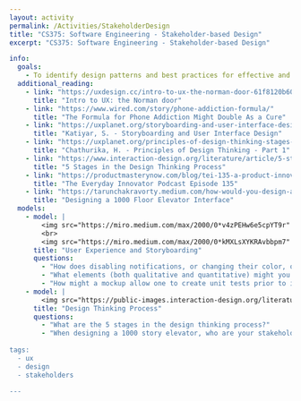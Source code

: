 ```yaml
---
layout: activity
permalink: /Activities/StakeholderDesign
title: "CS375: Software Engineering - Stakeholder-based Design"
excerpt: "CS375: Software Engineering - Stakeholder-based Design"

info: 
  goals: 
    - To identify design patterns and best practices for effective and inclusive user experience
  additional_reading:
    - link: "https://uxdesign.cc/intro-to-ux-the-norman-door-61f8120b6086"
      title: "Intro to UX: the Norman door" 
    - link: "https://www.wired.com/story/phone-addiction-formula/"
      title: "The Formula for Phone Addiction Might Double As a Cure"   
    - link: "https://uxplanet.org/storyboarding-and-user-interface-design-1786723aa605"
      title: "Katiyar, S. - Storyboarding and User Interface Design"    
    - link: "https://uxplanet.org/principles-of-design-thinking-stages-of-design-thinking-b2cc219063ac"
      title: "Chathurika, H. - Principles of Design Thinking - Part 1"
    - link: "https://www.interaction-design.org/literature/article/5-stages-in-the-design-thinking-process"
      title: "5 Stages in the Design Thinking Process"
    - link: "https://productmasterynow.com/blog/tei-135-a-product-innovation-process-based-on-design-thinking-with-gordon-stannis/"
      title: "The Everyday Innovator Podcast Episode 135"
    - link: "https://tarunchakravorty.medium.com/how-would-you-design-an-interface-for-a-1000-floor-elevator-31fbe5be6470"
      title: "Designing a 1000 Floor Elevator Interface"      
  models:
    - model: |
        <img src="https://miro.medium.com/max/2000/0*v4zPEHw6e5cpYT9r" alt="A 5-frame storyboard for shopping from uxplanet.org">
        <br>
        <img src="https://miro.medium.com/max/2000/0*kMXLsXYKRAvbbpm7" alt="A template storyboard from uxplanet.org">
      title: "User Experience and Storyboarding"
      questions:
        - "How does disabling notifications, or changing their color, on a mobile device break the motivation-trigger-ability (the Fogg model) cycle?"
        - "What elements (both qualitative and quantitative) might you measure if you were to observe usability?"
        - "How might a mockup allow one to create unit tests prior to implementing a software system?"
    - model: |
        <img src="https://public-images.interaction-design.org/literature/articles/heros/5808b55608af6.jpg?tr=w-1024" alt="Design Thinking Process Stages from interaction-design.org">
      title: "Design Thinking Process"
      questions: 
        - "What are the 5 stages in the design thinking process?" 
        - "When designing a 1000 story elevator, who are your stakeholders, and what might be their unique individual needs?        
        
tags:
  - ux
  - design
  - stakeholders
  
---
```


